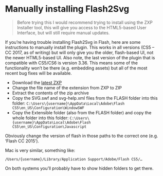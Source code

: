 # Manually installing Flash2Svg

> Before trying this I would recommend trying to install using the ZXP Installer tool, this will give you access to the HTML5-based User Interface, but will still require manual updates.

If you’re having trouble installing Flash2Svg in Flash, here are some instructions to manually install the plugin.
This works in all versions (CS5 – CC 2017, as of writing) but will only give you the older, flash-based UI, not the newer HTML5-based UI.
Also note, the last version of the plugin that is compatible with CS5/CS6 is version 3.36.
This means some of the functionality won’t be there (e.g. embedding assets) but all of the most recent bug fixes will be available.

- Download the [latest ZXP](https://github.com/TomByrne/Flash2Svg/releases)
- Change the file name of the extension from ZXP to ZIP
- Extract the contents of the zip archive
- Copy the SVG.swf and svg-help.xml files from the FLASH folder into this folder:
`C:\Users\{username}\AppData\Local\Adobe\Flash CS5\en_US\Configuration\WindowSWF`
- Copy the Extensible folder (also from the FLASH folder) and copy the whole folder into this folder:
`C:\Users\{username}\AppData\Local\Adobe\Flash CS5\en_US\Configuration\Javascript`

Obviously change the version of flash in those paths to the correct one (e.g. ‘Flash CC 2015’).

Mac is very similar, something like:
```
/Users/{username}/Library/Application Support/Adobe/Flash CS5/…
```

On both systems you’ll probably have to show hidden folders to get there.